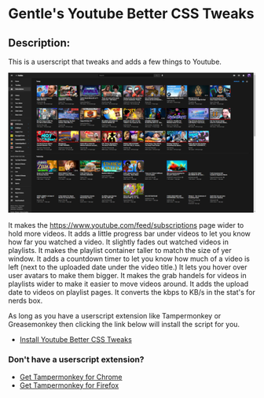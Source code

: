 

# Gentle's Youtube Better CSS Tweaks

## Description:
This is a userscript that tweaks and adds a few things to Youtube.

![Preview Image](https://github.com/GentlePuppet/Gentles_Tampermonkey_Userscripts/blob/main/Youtube%20Better%20CSS%20Tweaks/Better%20CSS.png)

It makes the https://www.youtube.com/feed/subscriptions page wider to hold more videos.
It adds a little progress bar under videos to let you know how far you watched a video.
It slightly fades out watched videos in playlists.
It makes the playlist container taller to match the size of yer window.
It adds a countdown timer to let you know how much of a video is left (next to the uploaded date under the video title.)
It lets you hover over user avatars to make them bigger.
It makes the grab handels for videos in playlists wider to make it easier to move videos around.
It adds the upload date to videos on playlist pages.
It converts the kbps to KB/s in the stat's for nerds box.


As long as you have a userscript extension like Tampermonkey or Greasemonkey then clicking the link below will install the script for you.
* [Install Youtube Better CSS Tweaks](https://github.com/GentlePuppet/Gentles_Tampermonkey_Userscripts/raw/main/Youtube%20Better%20CSS%20Tweaks/Youtube%20Gentle's%20Custom%20CSS%20Tweaks.user.js)

### Don't have a userscript extension?
* [Get Tampermonkey for Chrome](https://chrome.google.com/webstore/detail/tampermonkey/dhdgffkkebhmkfjojejmpbldmpobfkfo?hl=en)
* [Get Tampermonkey for Firefox](https://addons.mozilla.org/en-US/firefox/addon/tampermonkey/)
